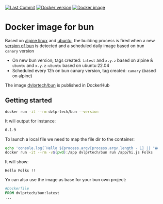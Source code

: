 [![Last Commit](https://img.shields.io/github/last-commit/rsc1975/bun-docker?logo=github)](https://github.com/rsc1975/bun-docker/commits/main)
[![Docker version](https://img.shields.io/docker/v/dvlprtech/bun?sort=semver&logo=docker)](https://hub.docker.com/r/dvlprtech/bun)
[![Docker image](https://img.shields.io/docker/image-size/dvlprtech/bun?logo=docker&sort=semver)](https://hub.docker.com/r/dvlprtech/bun)


# Docker image for bun

Based on [alpine linux](https://hub.docker.com/_/alpine) and [ubuntu](https://hub.docker.com/_/ubuntu), the building process is fired when a new [version of bun](https://github.com/oven-sh/bun/releases) is detected and a scheduled daily image based on bun `canary` version

* On new bun version, tags created: `latest` and `x.y.z` based on alpine & `ubuntu` and `x.y.z-ubuntu` based on ubuntu:22.04
* Scheduled every 12h on bun canary version, tag created: `canary` (based on alpine)

The image [dvlprtech/bun](https://hub.docker.com/r/dvlprtech/bun) is published  in DockerHub 



## Getting started

```sh
docker run -it --rm dvlprtech/bun --version
```
It will output for instance:
```txt
0.1.9
```

To launch a local file we need to map the file dir to the container:

```sh
echo 'console.log(`Hello ${process.argv[process.argv.length - 1] || "World"} !!`);' > hi.js
docker run -it --rm -v$(pwd):/app dvlprtech/bun run /app/hi.js Folks
```
It will show:
```
Hello Folks !!
```

Yo can also use the image as base for your bun own project:

```dockerfile
#Dockerfile
FROM dvlprtech/bun:latest
...
```
